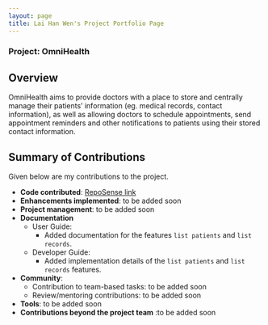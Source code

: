 ```yaml
---
layout: page
title: Lai Han Wen's Project Portfolio Page
---
```


### Project: OmniHealth

## Overview

OmniHealth aims to provide doctors with a place to store and centrally manage their patients’ information (eg. medical records, contact information), as well as allowing doctors to schedule appointments, send appointment reminders and other notifications to patients using their stored contact information.

## Summary of Contributions

Given below are my contributions to the project.

* **Code contributed**: [RepoSense link](https://nus-cs2103-ay2223s1.github.io/tp-dashboard/?search=hanwenlai&breakdown=true)
* **Enhancements implemented**: to be added soon
* **Project management**: to be added soon
* **Documentation**
  * User Guide:
    * Added documentation for the features `list patients` and `list records`.
  * Developer Guide:
    * Added implementation details of the `list patients` and `list records` features.
* **Community**:
  * Contribution to team-based tasks: to be added soon 
  * Review/mentoring contributions: to be added soon
* **Tools**: to be added soon
* **Contributions beyond the project team** :to be added soon
